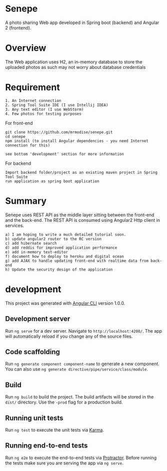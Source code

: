 # Senepe
A photo sharing Web app developed in Spring boot (backend) and Angular 2 (frontend). 

# Overview
The Web application uses H2, an in-memory database to store the uploaded photos as such may not worry about database credentials

# Requirement
```
1. An Internet connection
2. Spring Tool Suite IDE (I use Intellij IDEA)
3. Any text editor (I use WebStorm)
4. Few photos for testing purposes
```

For front-end
```
git clone https://github.com/mrmodise/senepe.git
cd senepe
npm install (to install Angular dependencies - you need Internet connection for this)

see bottom 'development' section for more information
```

For backend
```
Import backend folder/project as an existing maven project in Spring Tool Suite
run application as spring boot application

```

# Summary
Senepe uses REST API as the middle layer sitting between the front-end and the back-end. The REST API is consumed using Angular2 Http client in services. 

```
a) I am hoping to write a much detailed tutorial soon. 
b) update angular2 router to the RC version
c) add hibernate search
d) add reddis for improved application performance
e) add in-memory text-editor
f) document how to deploy to heroku and digital ocean
g) add AJAX to handle updating front-end with realtime data from back-end
h) Update the security design of the application
```
# development
This project was generated with [Angular CLI](https://github.com/angular/angular-cli) version 1.0.0.

## Development server

Run `ng serve` for a dev server. Navigate to `http://localhost:4200/`. The app will automatically reload if you change any of the source files.

## Code scaffolding

Run `ng generate component component-name` to generate a new component. You can also use `ng generate directive/pipe/service/class/module`.

## Build

Run `ng build` to build the project. The build artifacts will be stored in the `dist/` directory. Use the `-prod` flag for a production build.

## Running unit tests

Run `ng test` to execute the unit tests via [Karma](https://karma-runner.github.io).

## Running end-to-end tests

Run `ng e2e` to execute the end-to-end tests via [Protractor](http://www.protractortest.org/).
Before running the tests make sure you are serving the app via `ng serve`.

